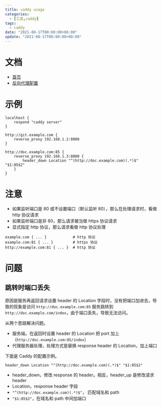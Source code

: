 ```yaml
---
title: caddy usage
categories: 
  - [工具,caddy]
tags:
  - caddy
date: "2021-08-17T00:00:00+08:00"
update: "2021-08-17T00:00:00+08:00"
---
```


# 文档

- [首页](https://caddyserver.com/docs/)
- [反向代理配置](https://caddyserver.com/docs/caddyfile/directives/reverse_proxy)

# 示例

```
localhost {
    respond "caddy server"
}

http://git.example.com {
    reverse_proxy 192.168.1.2:8000
}

http://doc.example.com:85 {
    reverse_proxy 192.168.1.3:8000 {
        header_down Location "^(http://doc.example.com)(.*)$" "$1:85$2"
    }
}
```

# 注意

- 如果监听端口是 80 或不设置端口（默认监听 80），那么在处理请求时，看做 http 协议请求
- 如果监听端口是非 80，那么请求被当做 https 协议请求
- 显式指定 http 协议，那么请求看做 http 协议处理

```shell
example.com { ... }            # http 协议
example.com:81 { ... }         # https 协议
http://example.com:81 { ... }  # http 协议
```

# 问题

## 跳转时端口丢失

原因是服务再返回请求设置 header 的 Location 字段时，没有把端口加进去，导致的现象是访问 `http://doc.example.com:85` 服务跳转到 `http://doc.example.com/index`，由于端口丢失，导致无法访问。

从两个思路解决问题。

- 服务端，在返回时设置 header 的 Location 把 port 加上（`http://doc.example.com:85/index`）
- 代理服务器处理，处理方式是替换 response header 的 Location，加上端口

下面是 Caddy 的配置示例。

```shell
header_down Location "^(http://doc.example.com)(.*)$" "$1:85$2"
```

- header_down，修改 response 的 header。相反，header_up 是修改请求 header
- Location，response header 字段
- `"^(http://doc.example.com)(.*)$"`， 匹配域名和 path
- `"$1:85$2"`，在域名和 path 中间加端口